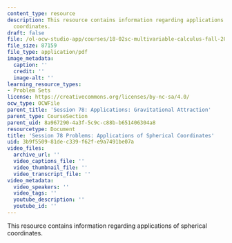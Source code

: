```yaml
---
content_type: resource
description: This resource contains information regarding applications of spherical
  coordinates.
draft: false
file: /ol-ocw-studio-app/courses/18-02sc-multivariable-calculus-fall-2010/3b9f550981dec339f62fe9a7491be07a_MIT18_02SC_pb_78_quest.pdf
file_size: 87159
file_type: application/pdf
image_metadata:
  caption: ''
  credit: ''
  image-alt: ''
learning_resource_types:
- Problem Sets
license: https://creativecommons.org/licenses/by-nc-sa/4.0/
ocw_type: OCWFile
parent_title: 'Session 78: Applications: Gravitational Attraction'
parent_type: CourseSection
parent_uid: 8a967290-4a3f-5c9c-c88b-b651406304a8
resourcetype: Document
title: 'Session 78 Problems: Applications of Spherical Coordinates'
uid: 3b9f5509-81de-c339-f62f-e9a7491be07a
video_files:
  archive_url: ''
  video_captions_file: ''
  video_thumbnail_file: ''
  video_transcript_file: ''
video_metadata:
  video_speakers: ''
  video_tags: ''
  youtube_description: ''
  youtube_id: ''
---
```

This resource contains information regarding applications of spherical coordinates.